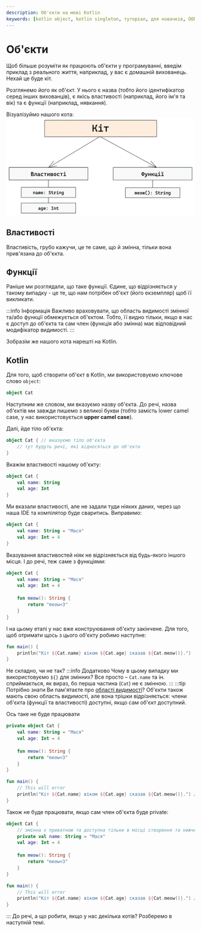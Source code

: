 ```yaml
---
description: Об'єкти на мові Kotlin
keywords: [kotlin object, kotlin singleton, туторіал, для новачків, ООП, об'єкти]
---
```

# Об'єкти
Щоб більше розуміти як працюють об'єкти у програмуванні, введім приклад з реального життя,
наприклад, у вас є домашній вихованець.
Нехай це буде кіт. 

Розглянемо його як об'єкт. У нього є назва (тобто його ідентифікатор серед
інших вихованців), є якісь властивості (наприклад, його ім'я та вік) та є
функції (наприклад, нявкання).

Візуалізуймо нашого кота:
![Кіт](images/cat_object_stage_1.png#invert)

## Властивості
Властивість, грубо кажучи, це те саме, що й змінна, тільки вона прив'язана до
об'єкта.

## Функції
Раніше ми розглядали, що таке функції. Єдине, що відрізняється у
такому випадку - це те, що нам потрібен об'єкт (його екземпляр) щоб її викликати.

:::info Інформація
Важливо враховувати, що область видимості змінної та/або функції обмежується об'єктом. Тобто,
її видно тільки, якщо в нас є доступ до об'єкта
та сам член (функція або змінна) має відповідний модифікатор видимості.
:::

Зобразім же нашого кота нарешті на Kotlin.

## Kotlin
Для того, щоб створити об'єкт в Kotlin, ми використовуємо ключове слово `object`:
```kotlin
object Cat
```
Наступним же словом, ми вказуємо назву об'єкта. До речі, назва об'єктів ми завжди пишемо з великої букви 
(тобто замість lower camel case, у нас використовується __upper camel case__).

Далі, йде тіло об'єкта:
```kotlin
object Cat { // вказуємо тіло об'єкта
    // тут будуть речі, які відносяться до об'єкта
}
```

Вкажім властивості нашому об'єкту:
```kotlin
object Cat {
    val name: String
    val age: Int
}
```
Ми вказали властивості, але не задали туди ніяких даних, через що наша IDE та компілятор буде сваритись. Виправимо:
```kotlin
object Cat {
    val name: String = "Мася"
    val age: Int = 4
}
```
Вказування властивостей ніяк не відрізняється від будь-якого іншого місця. І до речі, теж саме з функціями:
```kotlin
object Cat {
    val name: String = "Мася"
    val age: Int = 4
    
    fun meow(): String {
        return "meow<3"
    }
}
```
І на цьому етапі у нас вже конструювання об'єкту закінчене. Для того, щоб отримати щось з цього об'єкту робимо наступне:
```kotlin
fun main() {
    println("Кіт ${Cat.name} віком ${Cat.age} сказав ${Cat.meow()}.")
}
```
Не складно, чи не так?
:::info Додатково
Чому в цьому випадку ми використовуємо `${}` для змінних? Все просто – `Cat.name` та ін. сприймається, як вираз, бо
перша частина (`Cat`) не є змінною.
:::
:::tip Потрібно знати
Ви пам'ятаєте про [області видимості](/kotlin/basics/scope-visibility.md)? Об'єкти також мають свою область видимості, 
але вона трішки відрізняється: члени об'єкта (функції та властивості) доступні, якщо сам об'єкт доступний.

Ось таке не буде працювати
```kotlin title="AnotherFile.kt" {1}
private object Cat {
    val name: String = "Мася"
    val age: Int = 4
    
    fun meow(): String {
        return "meow<3"
    }
}
```
```kotlin title="Main.kt"
fun main() {
    // This will error
    println("Кіт ${Cat.name} віком ${Cat.age} сказав ${Cat.meow()}.") // Cat не доступний
}
```
Також не буде працювати, якщо сам член об'єкта буде private:
```kotlin {3}
object Cat {
    // змінна є приватною та доступна тільки в місці створення та нижче по ієрархії.
    private val name: String = "Мася" 
    val age: Int = 4
    
    fun meow(): String {
        return "meow<3"
    }
}
```
```kotlin
fun main() {
    // This will error
    println("Кіт ${Cat.name} віком ${Cat.age} сказав ${Cat.meow()}.") // Помилка: Cannot access 'name': it is private in 'Cat'
}
```
:::
До речі, а що робити, якщо у нас декілька котів? Розберемо в наступній темі.


